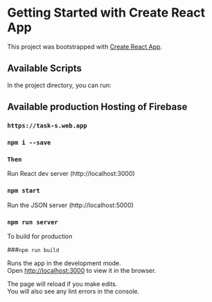 # Getting Started with Create React App

This project was bootstrapped with [Create React App](https://github.com/facebook/create-react-app).

## Available Scripts

In the project directory, you can run:


## Available production Hosting of Firebase

### `https://task-s.web.app`

### `npm i --save`

### `Then`

Run React dev server (http://localhost:3000)

### `npm start`

Run the JSON server (http://localhost:5000)

### `npm run server`
To build for production 

###`npm run build`


Runs the app in the development mode.\
Open [http://localhost:3000](http://localhost:3000) to view it in the browser.

The page will reload if you make edits.\
You will also see any lint errors in the console.
